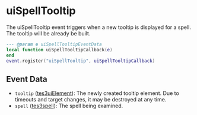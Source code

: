 # uiSpellTooltip

The uiSpellTooltip event triggers when a new tooltip is displayed for a spell. The tooltip will be already be built.

```lua
--- @param e uiSpellTooltipEventData
local function uiSpellTooltipCallback(e)
end
event.register("uiSpellTooltip", uiSpellTooltipCallback)
```

## Event Data

* `tooltip` ([tes3uiElement](../../types/tes3uiElement)): The newly created tooltip element. Due to timeouts and target changes, it may be destroyed at any time.
* `spell` ([tes3spell](../../types/tes3spell)): The spell being examined.

